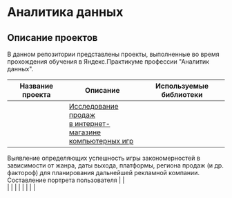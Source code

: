 # Аналитика данных
## Описание проектов
В данном репозитории представлены проекты, выполненные во время прохождения обучения в Яндекс.Практикуме профессии "Аналитик данных".

| Название проекта | Описание | Используемые библиотеки |
| ---------------- | -------- | ----------------------- |
<br>| [Исследование продаж <br/> в интернет-магазине <br/> компьютерных игр](computer_games_shop) | 
Выявление определяющих успешность игры закономерностей в зависимости от жанра, даты выхода, 
платформы, региона продаж (и др. фактороф) для планирования дальнейшей рекламной компании. Составление портрета пользователя |
|<br/>
|  |  |  |
|  |  |  |
